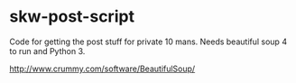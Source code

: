 # skw-post-script
Code for getting the post stuff for private 10 mans. Needs beautiful soup 4 to run and Python 3.

http://www.crummy.com/software/BeautifulSoup/
